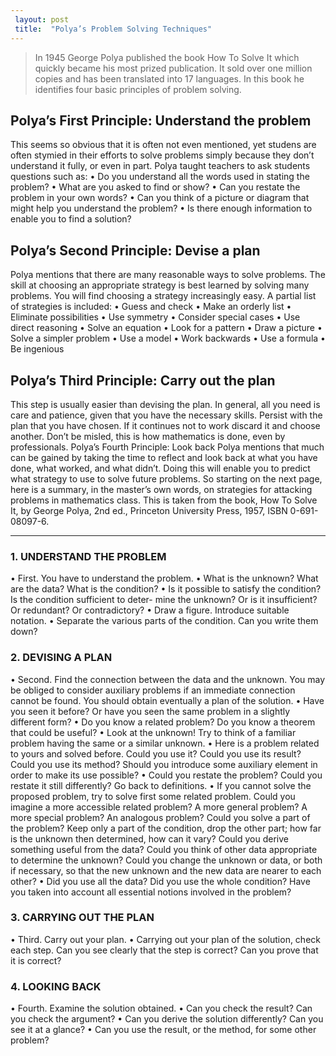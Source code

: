 ```yaml
---
 layout: post
 title:  "Polya’s Problem Solving Techniques"
---
```


> In 1945 George Polya published the book How To Solve It which quickly became his most prized publication. It sold over one million copies and has been translated into 17 languages. In this book he identifies four basic principles of problem solving.

## Polya’s First Principle: Understand the problem
This seems so obvious that it is often not even mentioned, yet studens are often stymied in their efforts to solve problems simply because they don’t understand it fully, or even in part. Polya taught teachers to ask students questions such as:
• Do you understand all the words used in stating the problem?
• What are you asked to find or show?
• Can you restate the problem in your own words?
• Can you think of a picture or diagram that might help you understand the problem?
• Is there enough information to enable you to find a solution?

## Polya’s Second Principle: Devise a plan
Polya mentions that there are many reasonable ways to solve problems. The skill at choosing an appropriate strategy is best learned by solving many problems. You will find choosing a strategy increasingly easy. A partial list of strategies is included:
• Guess and check
• Make an orderly list • Eliminate possibilities • Use symmetry
• Consider special cases • Use direct reasoning • Solve an equation
• Look for a pattern
• Draw a picture
• Solve a simpler problem • Use a model
• Work backwards
• Use a formula
• Be ingenious

## Polya’s Third Principle: Carry out the plan
This step is usually easier than devising the plan. In general, all you need is care and patience, given that you have the necessary skills. Persist with the plan that you have chosen. If it continues not to work discard it and choose another. Don’t be misled, this is how mathematics is done, even by professionals.
Polya’s Fourth Principle: Look back
Polya mentions that much can be gained by taking the time to reflect and look back at what you have done, what worked, and what didn’t. Doing this will enable you to predict what strategy to use to solve future problems.
So starting on the next page, here is a summary, in the master’s own words, on strategies for attacking problems in mathematics class. This is taken from the book, How To Solve It, by George Polya, 2nd ed., Princeton University Press, 1957, ISBN 0-691-08097-6.

---

### 1. UNDERSTAND THE PROBLEM
• First. You have to understand the problem.
• What is the unknown? What are the data? What is the condition?
• Is it possible to satisfy the condition? Is the condition sufficient to deter- mine the unknown? Or is it insufficient? Or redundant? Or contradictory?
• Draw a figure. Introduce suitable notation.
• Separate the various parts of the condition. Can you write them down?

### 2. DEVISING A PLAN
• Second. Find the connection between the data and the unknown. You may be obliged to consider auxiliary problems if an immediate connection cannot be found. You should obtain eventually a plan of the solution.
• Have you seen it before? Or have you seen the same problem in a slightly different form?
• Do you know a related problem? Do you know a theorem that could be useful?
• Look at the unknown! Try to think of a familiar problem having the same or a similar unknown.
• Here is a problem related to yours and solved before. Could you use it? Could you use its result? Could you use its method? Should you introduce some auxiliary element in order to make its use possible?
• Could you restate the problem? Could you restate it still differently? Go back to definitions.
• If you cannot solve the proposed problem, try to solve first some related problem. Could you imagine a more accessible related problem? A more general problem? A more special problem? An analogous problem? Could you solve a part of the problem? Keep only a part of the condition, drop the other part; how far is the unknown then determined, how can it vary? Could you derive something useful from the data? Could you think of other data appropriate to determine the unknown? Could you change the unknown or data, or both if necessary, so that the new unknown and the new data are nearer to each other?
• Did you use all the data? Did you use the whole condition? Have you taken into account all essential notions involved in the problem?

### 3. CARRYING OUT THE PLAN
• Third. Carry out your plan.
• Carrying out your plan of the solution, check each step. Can you see clearly that the step is correct? Can you prove that it is correct?

### 4. LOOKING BACK
• Fourth. Examine the solution obtained.
• Can you check the result? Can you check the argument?
• Can you derive the solution differently? Can you see it at a glance? • Can you use the result, or the method, for some other problem?
